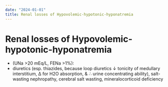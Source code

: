 ```yaml
---
date: "2024-01-01"
title: Renal losses of Hypovolemic-hypotonic-hyponatremia
---
```


# Renal losses of Hypovolemic-hypotonic-hyponatremia


* (UNa >20 mEq/L, FENa >1%): 
* diuretics (esp. thiazides, because loop diuretics
↓ tonicity of medullary interstitium, Δ for H2O absorption, & ∴ urine concentrating ability), salt-wasting nephropathy, cerebral salt wasting, mineralocorticoid 
deficiency
